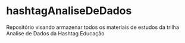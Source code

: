 # hashtagAnaliseDeDados
Repositório visando armazenar todos os materiais de estudos da trilha Analise de Dados da Hashtag Educação

